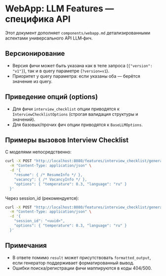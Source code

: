 # WebApp: LLM Features — специфика API

Этот документ дополняет `components/webapp.md` детализированными аспектами универсального API LLM‑фич.

## Версионирование

- Версия фичи может быть указана как в теле запроса (`{"version": "v1"}`), так и в query параметре (`?version=v1`).
- Приоритет у query параметра: если указаны оба — берётся значение из query.

## Приведение опций (options)

- Для фичи `interview_checklist` опции приводятся к `InterviewChecklistOptions` (строгая валидация структуры и значений).
- Для базовых/прочих фич опции приводятся к `BaseLLMOptions`.

## Примеры вызовов Interview Checklist

С моделями непосредственно:

```bash
curl -X POST "http://localhost:8080/features/interview_checklist/generate?version=v1" \
  -H "Content-Type: application/json" \
  -d '{
    "resume": { /* ResumeInfo */ },
    "vacancy": { /* VacancyInfo */ },
    "options": { "temperature": 0.3, "language": "ru" }
  }'
```

Через session_id (рекомендуется):

```bash
curl -X POST "http://localhost:8080/features/interview_checklist/generate?version=v1" \
  -H "Content-Type: application/json" \
  -d '{
    "session_id": "<uuid>",
    "options": { "temperature": 0.3, "language": "ru" }
  }'
```

## Примечания

- В ответе помимо `result` может присутствовать `formatted_output`, если генератор поддерживает форматированный вывод.
- Ошибки поиска/регистрации фичи маппируются в коды 404/500.
